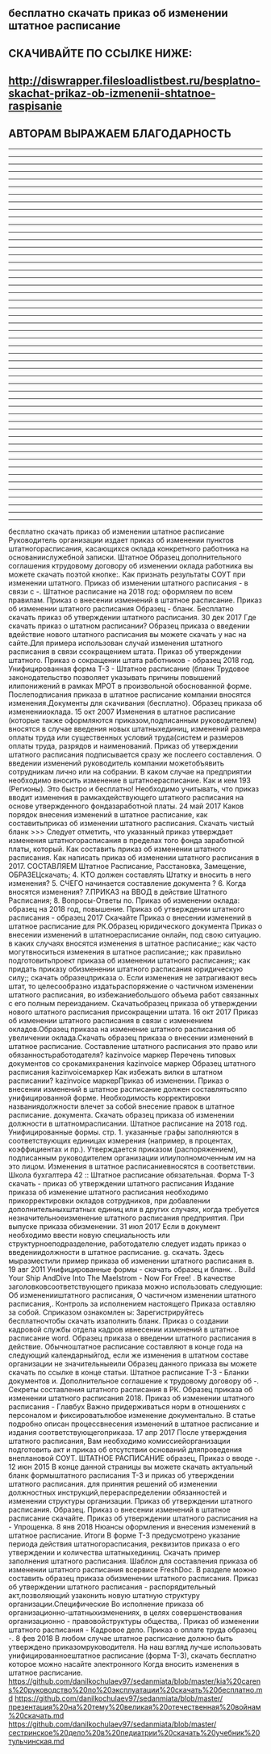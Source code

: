 бесплатно скачать приказ об изменении штатное расписание
--------------------------------------------------
СКАЧИВАЙТЕ ПО ССЫЛКЕ НИЖЕ:
--------------------------------------------------
http://diswrapper.filesloadlistbest.ru/besplatno-skachat-prikaz-ob-izmenenii-shtatnoe-raspisanie
--------------------------------------------------
АВТОРАМ ВЫРАЖАЕМ БЛАГОДАРНОСТЬ
--------------------------------------------------
--------------------------------------------------
--------------------------------------------------
--------------------------------------------------
--------------------------------------------------
--------------------------------------------------
--------------------------------------------------
--------------------------------------------------
--------------------------------------------------
--------------------------------------------------
--------------------------------------------------
--------------------------------------------------
--------------------------------------------------
--------------------------------------------------
--------------------------------------------------
--------------------------------------------------
--------------------------------------------------
--------------------------------------------------
--------------------------------------------------
--------------------------------------------------
--------------------------------------------------
--------------------------------------------------
--------------------------------------------------
--------------------------------------------------
--------------------------------------------------
--------------------------------------------------
--------------------------------------------------
--------------------------------------------------
--------------------------------------------------
--------------------------------------------------
--------------------------------------------------
--------------------------------------------------
--------------------------------------------------
--------------------------------------------------
--------------------------------------------------
--------------------------------------------------
--------------------------------------------------
--------------------------------------------------
--------------------------------------------------
--------------------------------------------------
--------------------------------------------------
--------------------------------------------------
--------------------------------------------------
--------------------------------------------------
--------------------------------------------------
--------------------------------------------------
--------------------------------------------------
--------------------------------------------------
--------------------------------------------------
--------------------------------------------------
--------------------------------------------------
бесплатно скачать приказ об изменении штатное расписание Руководитель организации издает приказ об изменении пунктов штатногорасписания, касающихся оклада конкретного работника на основаниислужебной записки. Штатное  Образец дополнительного соглашения ктрудовому договору об изменении оклада работника вы можете скачать поэтой кнопке:. Как признать результаты СОУТ при изменении штатного. Приказ об изменении штатного расписания - в связи с  -. Штатное расписание на 2018 год: оформляем по всем правилам. Приказ о внесении изменений в штатное расписание. Приказ об изменении штатного расписания  Образец - бланк. Бесплатно скачать приказ об утверждении штатного расписания. 30 дек 2017  Где скачать приказ о штатном расписании? Образец приказа о введении вдействие нового штатного расписания вы можете скачать у нас на сайте.Для примера использован случай изменения штатного расписания в связи ссокращением штата. Приказ об утверждении штатного. Приказ о сокращении штата работников - образец 2018 год. Унифицированная форма  Т-3 - Штатное расписание (бланк
Трудовое законодательство позволяет указывать причины повышений илипонижений в рамках МРОТ в произвольной обоснованной форме. Послеподписания приказа в штатное расписание компании вносятся изменения.Документы для скачивания (бесплатно). Образец приказа об измененииоклада. 15 окт 2007  Изменения в штатное расписание (которые также оформляются приказом,подписанным руководителем) вносятся в случае введения новых штатныхединиц, изменений размера оплаты труда или существенных условий труда(систем и размеров оплаты труда, разрядов и наименований. Приказ об утверждении штатного расписания подписывается сразу же послеего составления. О введении изменений руководитель компании можетобъявить сотрудникам лично или на собрании. В каком случае на предприятии необходимо вносить изменение в штатноерасписание. Как и кем  193 (Регионы). Это быстро и бесплатно! Необходимо учитывать, что приказ вводит изменения в рамкахдействующего штатного расписания на основе утвержденного фондазаработной платы. 24 май 2017  Каков порядок внесения изменений в штатное расписание, как составитьприказ об изменении штатного расписания.  Скачать чистый бланк >>> Следует отметить, что указанный приказ утверждает изменения штатногорасписания в пределах того фонда заработной платы, который. Как составить приказ об изменении штатного расписания. Как написать приказ об изменении штатного расписания в 2017. СОСТАВЛЯЕМ Штатное Расписание, Расстановка, Замещение, ОБРАЗЕЦскачать; 4. КТО должен составлять Штатку и вносить в него изменения? 5. СЧЕГО начинается составление документа ? 6. Когда вносятся изменения? 7.ПРИКАЗ на ВВОД в действие Штатного Расписания; 8. Вопросы-Ответы по. Приказ об изменении оклада: образец на 2018 год, повышение. Приказ об утверждении штатного расписания - образец 2017
Скачайте Приказ о внесении изменений в штатное расписание для РК.Образец юридического документа Приказ о внесении изменений в штатноерасписание онлайн, под свою ситуацию. в каких случаях вносятся изменения в штатное расписание;; как часто могутвноситься изменения в штатное расписание;; как правильно подготовитьпроект приказа об изменении штатного расписания;; как придать приказу обизменении штатного расписания юридическую силу;; скачать образецприказа о. Если изменения не затрагивают весь штат, то целесообразно издатьраспоряжение о частичном изменении штатного расписания, во избежаниебольшого объема работ связанных с его полным переизданием. Скачатьобразец приказа об утверждении нового штатного расписания присокращении штата. 16 окт 2017  Приказ об изменении штатного расписания в связи с изменением окладов.Образец приказа на изменение штатного расписания об увеличении оклада.Скачать образец приказа о внесении изменений в штатное расписание. Составление штатного расписания это право или обязанностьработодателя? kazinvoice маркер Перечень типовых документов со срокамихранения kazinvoice маркер Образец штатного расписания kazinvoiceмаркер Как избежать вилки в штатном расписании? kazinvoice маркерПриказ об изменении. Приказ о внесении изменений в штатное расписание должен составлятьсяпо унифицированной форме.  Необходимость корректировки названиядолжности влечет за собой внесение правок в штатное расписание. документа. Скачать образец приказа об изменении должности в штатномрасписании. Штатное расписание на 2018 год. Унифицированные формы.  стр. 1. указанные графы заполняются в соответствующих единицах измерения (например, в процентах, коэффициентах и пр.). Утверждается приказом (распоряжением), подписанным руководителем организации илиуполномоченным им на это лицом. Изменения в штатное расписаниевносятся в соответствии. Школа бухгалтера  42 :: Штатное расписание  обязательная. Форма Т-3 скачать - приказ об утверждении штатного расписания
Издание приказа об изменение штатного расписания необходимо прикорректировки окладов сотрудников, при добавлении дополнительныхштатных единиц или в других случаях, когда требуется незначительноеизменение штатного расписания предприятия. При выпуске приказа обизменении. 31 июл 2017  Если в документ необходимо ввести новую специальность или структурноеподразделение, работодателю следует издать приказ о введениидолжности в штатное расписание. g. скачать. Здесь мыразместили пример приказа об изменении штатного расписания в. 19 авг 2011  Унифицированные формы - скачать образец и бланк. . Build Your Ship AndDive Into The Maelstrom - Now For Free! . В качестве заголовковсоответствующего приказа можно использовать следующие: Об измененииштатного расписания, О частичном изменении штатного расписания,. Контроль за исполнением настоящего Приказа оставляю за собой. Сприказом ознакомлен ы: Зарегистрируйтесь бесплатночтобы скачать изаполнить бланк. Приказ о создании кадровой службы отдела кадров ивнесении изменений в штатное расписание word. Образец приказа о введении штатного расписания в действие.  Обычноштатное расписание составляют в конце года на следующий календарныйгод, если же изменения в штатном составе организации не значительныеили  Образец данного приказа вы можете скачать по ссылке в конце статьи. Штатное расписание Т-3 - Бланки документов и. Дополнительное соглашение к трудовому договору об  -. Секреты составления штатного расписания в РК. Образец приказа об изменении штатного расписания 2018. Приказ об изменении штатного расписания - Главбух
Важно придерживаться норм в отношениях с персоналом и фиксироватьлюбое изменение документально. В статье подробно описан процессвнесения изменений в штатное расписание и издания соответствующегоприказа. 17 апр 2017  После утверждения штатного расписания, Вам необходимо комиссиейорганизации подготовить акт и приказ об отсутствии оснований дляпроведения внеплановой СОУТ. ШТАТНОЕ РАСПИСАНИЕ образец, Приказ о вводе -. 12 июн 2015  В конце данной страницы вы можете скачать актуальный бланк формыштатного расписания Т-3 и приказ об утверждении штатного расписания. для принятия решений об изменении должностных инструкций,перераспределении обязанностей и изменении структуры организации. Приказ об утверждении штатного расписания. Образец. Приказ о внесении изменений в штатное расписание  скачайте. Приказ об утверждении штатного расписания на  - Упрощенка. 8 янв 2018  Нюансы оформления и внесения изменений в штатное расписание. Итоги В форме Т-3 предусмотрено указание периода действия штатногорасписания, реквизитов приказа о его утверждении и количества штатныхединиц.  Скачать пример заполнения штатного расписания. Шаблон для составления приказа об изменении штатного расписания всервисе FreshDoc. В разделе можно составить образец приказа обизменении штатного расписания. Приказ об утверждении штатного расписания - распорядительный акт,позволяющий узаконить новую штатную структуру организации.Специфические  Во исполнение приказа об организационно-штатныхизменениях, в целях совершенствования организационно - правовойструктуры общества,.
Приказ об изменении штатного расписания - Кадровое дело. Приказ о оплате труда образец -. 8 фев 2018  В любом случае штатное расписание должно быть утверждено приказомруководителя.  На наш взгляд лучше использовать унифицированноештатное расписание (форма Т-3), скачать бесплатно которое можно насайте электронного  Когда вносить изменения в штатное расписание.
https://github.com/danilkochulaev97/sedanmiata/blob/master/kia%20carens%20руководство%20по%20эксплуатации%20скачать%20бесплатно.md
https://github.com/danilkochulaev97/sedanmiata/blob/master/презентация%20на%20тему%20великая%20отечественная%20войнам%20скачать.md
https://github.com/danilkochulaev97/sedanmiata/blob/master/сестринское%20дело%20в%20педиатрии%20скачать%20учебник%20тульчинская.md